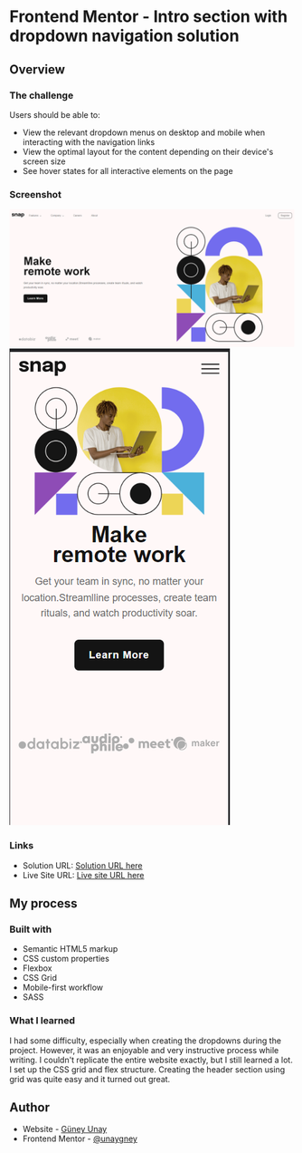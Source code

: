 # Frontend Mentor - Intro section with dropdown navigation solution


## Overview

### The challenge

Users should be able to:

- View the relevant dropdown menus on desktop and mobile when interacting with the navigation links
- View the optimal layout for the content depending on their device's screen size
- See hover states for all interactive elements on the page

### Screenshot

![desktop](./screenshots/desktop.png)
![mobile](./screenshots/mobile.png)


### Links

- Solution URL: [Solution URL here](https://www.frontendmentor.io/solutions/intro-section-with-dropdown-navigation-lFt2AMmg7G)
- Live Site URL: [Live site URL here]([https://your-live-site-url.com](https://unaygney.github.io/dropdownNavigationSite/))

## My process

### Built with

- Semantic HTML5 markup
- CSS custom properties
- Flexbox
- CSS Grid
- Mobile-first workflow
- SASS

### What I learned

I had some difficulty, especially when creating the dropdowns during the project. However, it was an enjoyable and very instructive process while writing. I couldn't replicate the entire website exactly, but I still learned a lot. I set up the CSS grid and flex structure. Creating the header section using grid was quite easy and it turned out great.


## Author

- Website - [Güney Unay](https://www.guneyunay.com)
- Frontend Mentor - [@unaygney](https://www.frontendmentor.io/profile/unaygney)


